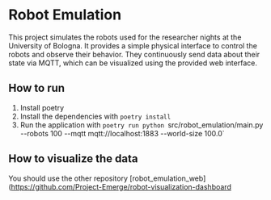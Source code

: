 # Robot Emulation
This project simulates the robots used for the researcher nights at the University of Bologna.
It provides a simple physical interface to control the robots and observe their behavior.
They continuously send data about their state via MQTT, which can be visualized using the provided web interface.
## How to run
1. Install poetry
2. Install the dependencies with `poetry install`
3. Run the application with `poetry run python `src/robot_emulation/main.py --robots 100 --mqtt mqtt://localhost:1883 --world-size 100.0`

## How to visualize the data
You should use the other repository [robot_emulation_web](https://github.com/Project-Emerge/robot-visualization-dashboard